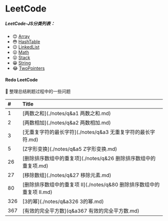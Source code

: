# LeetCode
##### LeetCode-JS分类列表：

+ :blush:   ​[Array](./notes/Array)
+ :flushed:   ​[HashTable](./notes/HashTable)
+ :wink:   ​[LinkedList](./notes/LinkedList)
+ :stuck_out_tongue:   ​[Math](./notes/Math)
+ :open_mouth:   ​[Stack](./notes/Stack)
+ :grin:   ​[String](./notes/String)
+ :joy:   ​[TwoPointers](./notes/TwoPointers)



####  Redo LeetCode

:dart:  整理总结刷题过程中的一些问题​

| #          | Title      |
| :--------- | :--------- |
| 1 | [两数之和](./notes/q&a1 两数之和.md) |
| 2 |      [两数相加](./notes/q&a2 两数相加.md)      |
| 3  | [无重复字符的最长字符](./notes/q&a3 无重复字符的最长字符.md) |
| 5 |     [Z字形变换](./notes/q&a5 Z字形变换.md)     |
| 26 | [删除排序数组中的重复项](./notes/q&26 删除排序数组中的重复项.md) |
| 27  |      [移除数组](./notes/q&27 移除元素.md)      |
| 80| [删除排序数组中的重复项 Ⅱ](./notes/q&80 删除排序数组中的重复项 II.md) |
| 326 |    [3的幂](./notes/q&a326 3的幂.md)    |
| 367 | [有效的完全平方数](q&a367 有效的完全平方数.md) |

